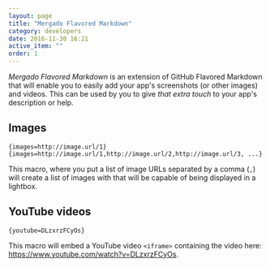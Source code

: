 ```yaml
---
layout: page
title: "Mergado Flavored Markdown"
category: developers
date: 2016-11-30 16:21
active_item: ""
order: 1
---
```


*Mergado Flavored Markdown* is an extension of GitHub Flavored Markdown that will enable you to easily add your app's screenshots (or other images) and videos.
This can be used by you to give *that extra touch* to your app's description or help.

## Images

```
{images=http://image.url/1}
{images=http://image.url/1,http://image.url/2,http://image.url/3, ...}
```

This macro, where you put a list of image URLs separated by a comma (`,`) will create a list of images with that will be capable of being displayed in a lightbox.

## YouTube videos

```
{youtube=DLzxrzFCyOs}
```
This macro will embed a YouTube video `<iframe>` containing the video here: https://www.youtube.com/watch?v=DLzxrzFCyOs.

